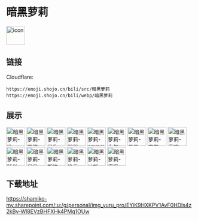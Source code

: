 # 暗黑萝莉
<img src="https://emoji.shojo.cn/bili/src/暗黑萝莉/icon.png" width="50" height="50" alt="icon">

## 链接
Cloudflare:
```
https://emoji.shojo.cn/bili/src/暗黑萝莉
https://emoji.shojo.cn/bili/webp/暗黑萝莉
```
## 展示
<img src="https://emoji.shojo.cn/bili/src/暗黑萝莉/暗黑萝莉-哟.png" width="50" height="50" alt="暗黑萝莉-哟">
<img src="https://emoji.shojo.cn/bili/src/暗黑萝莉/暗黑萝莉-震惊.png" width="50" height="50" alt="暗黑萝莉-震惊">
<img src="https://emoji.shojo.cn/bili/src/暗黑萝莉/暗黑萝莉-是你.png" width="50" height="50" alt="暗黑萝莉-是你">
<img src="https://emoji.shojo.cn/bili/src/暗黑萝莉/暗黑萝莉-哭哭.png" width="50" height="50" alt="暗黑萝莉-哭哭">
<img src="https://emoji.shojo.cn/bili/src/暗黑萝莉/暗黑萝莉-emmm.png" width="50" height="50" alt="暗黑萝莉-emmm">
<img src="https://emoji.shojo.cn/bili/src/暗黑萝莉/暗黑萝莉-生气.png" width="50" height="50" alt="暗黑萝莉-生气">
<img src="https://emoji.shojo.cn/bili/src/暗黑萝莉/暗黑萝莉-晕晕.png" width="50" height="50" alt="暗黑萝莉-晕晕">
<img src="https://emoji.shojo.cn/bili/src/暗黑萝莉/暗黑萝莉-害羞.png" width="50" height="50" alt="暗黑萝莉-害羞">
<img src="https://emoji.shojo.cn/bili/src/暗黑萝莉/暗黑萝莉-喜欢.png" width="50" height="50" alt="暗黑萝莉-喜欢">
<img src="https://emoji.shojo.cn/bili/src/暗黑萝莉/暗黑萝莉-睡觉.png" width="50" height="50" alt="暗黑萝莉-睡觉">
<img src="https://emoji.shojo.cn/bili/src/暗黑萝莉/暗黑萝莉-问号.png" width="50" height="50" alt="暗黑萝莉-问号">
<img src="https://emoji.shojo.cn/bili/src/暗黑萝莉/暗黑萝莉-期待.png" width="50" height="50" alt="暗黑萝莉-期待">
<img src="https://emoji.shojo.cn/bili/src/暗黑萝莉/暗黑萝莉-偷看.png" width="50" height="50" alt="暗黑萝莉-偷看">
<img src="https://emoji.shojo.cn/bili/src/暗黑萝莉/暗黑萝莉-扶额.png" width="50" height="50" alt="暗黑萝莉-扶额">
<img src="https://emoji.shojo.cn/bili/src/暗黑萝莉/暗黑萝莉-慌慌.png" width="50" height="50" alt="暗黑萝莉-慌慌">

## 下载地址

https://shamiko-my.sharepoint.com/:u:/g/personal/img_yuru_pro/EYiK9HXKPV1AvF0HDls4z2kBv-Wl8EVzBHFXHk4PMq1OUw